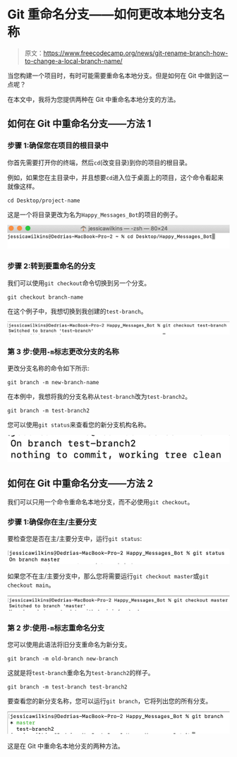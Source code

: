 # Git 重命名分支——如何更改本地分支名称

> 原文：<https://www.freecodecamp.org/news/git-rename-branch-how-to-change-a-local-branch-name/>

当您构建一个项目时，有时可能需要重命名本地分支。但是如何在 Git 中做到这一点呢？

在本文中，我将为您提供两种在 Git 中重命名本地分支的方法。

## 如何在 Git 中重命名分支——方法 1

### 步骤 1:确保您在项目的根目录中

你首先需要打开你的终端，然后`cd`(改变目录)到你的项目的根目录。

例如，如果您在主目录中，并且想要`cd`进入位于桌面上的项目，这个命令看起来就像这样。

```
cd Desktop/project-name
```

这是一个将目录更改为名为`Happy_Messages_Bot`的项目的例子。

![Screen-Shot-2021-11-02-at-10.30.01-PM](img/bee55d01f7fe3fa919ff25d57aefe7af.png)

### 步骤 2:转到要重命名的分支

我们可以使用`git checkout`命令切换到另一个分支。

```
git checkout branch-name
```

在这个例子中，我想切换到我创建的`test-branch`。

![Screen-Shot-2021-11-02-at-10.39.57-PM](img/1fbbb43035492d02b1dd6d11e6425267.png)

### 第 3 步:使用`-m`标志更改分支的名称

更改分支名称的命令如下所示:

```
git branch -m new-branch-name
```

在本例中，我想将我的分支名称从`test-branch`改为`test-branch2`。

```
git branch -m test-branch2
```

您可以使用`git status`来查看您的新分支机构名称。

![Screen-Shot-2021-11-02-at-10.52.02-PM](img/09f9d2e83ec68a98cf6aae81683e3997.png)

## 如何在 Git 中重命名分支——方法 2

我们可以只用一个命令重命名本地分支，而不必使用`git checkout`。

### 步骤 1:确保你在主/主要分支

要检查您是否在主/主要分支中，运行`git status`:

![Screen-Shot-2021-11-02-at-11.02.20-PM](img/1014f1461025b8e58e2740697c1505f0.png)

如果您不在主/主要分支中，那么您将需要运行`git checkout master`或`git checkout main`。

![Screen-Shot-2021-11-02-at-11.05.28-PM](img/2901b2e65038d2bdfda024c94d4da488.png)

### 第 2 步:使用`-m`标志重命名分支

您可以使用此语法将旧分支重命名为新分支。

```
git branch -m old-branch new-branch
```

这就是将`test-branch`重命名为`test-branch2`的样子。

```
git branch -m test-branch test-branch2
```

要查看您的新分支名称，您可以运行`git branch`，它将列出您的所有分支。

![Screen-Shot-2021-11-02-at-11.15.52-PM](img/efc6e994caade61be8f073e1425022b1.png)

这是在 Git 中重命名本地分支的两种方法。